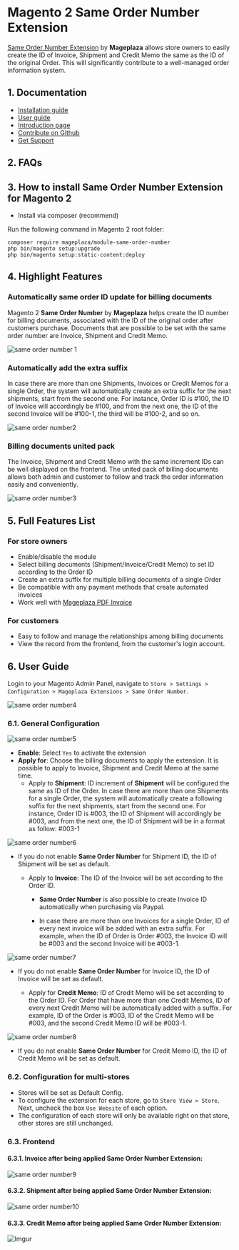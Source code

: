 # Magento 2 Same Order Number Extension

[Same Order Number Extension](https://www.mageplaza.com/magento-2-same-order-number/) by **Mageplaza** allows store owners to easily create the ID of Invoice, Shipment and Credit Memo the same as the ID of the original Order. This will significantly contribute to a well-managed order information system.

## 1. Documentation
- [Installation guide](https://www.mageplaza.com/install-magento-2-extension/)
- [User guide](https://docs.mageplaza.com/same-order-number/index.html)
- [Introduction page](http://www.mageplaza.com/magento-2-same-order-number/)
- [Contribute on Github](https://github.com/mageplaza/magento-2-same-order-number)
- [Get Support](https://github.com/mageplaza/magento-2-same-order-number/issues)

## 2. FAQs

## 3. How to install Same Order Number Extension for Magento 2

- Install via composer (recommend)

Run the following command in Magento 2 root folder:

```
composer require mageplaza/module-same-order-number
php bin/magento setup:upgrade
php bin/magento setup:static-content:deploy
```

## 4. Highlight Features

### Automatically same order ID update for billing documents

Magento 2 **Same Order Number** by **Mageplaza** helps create the ID number for billing documents, associated with the ID of the original order after customers purchase. Documents that are possible to be set with the same order number are Invoice, Shipment and Credit Memo.

![same order number 1](https://i.imgur.com/5B3YhmK.png)

### Automatically add the extra suffix

In case there are more than one Shipments, Invoices or Credit Memos for a single Order, the system will automatically create an extra suffix for the next shipments, start from the second one. For instance, Order ID is #100, the ID of Invoice will accordingly be #100, and from the next one, the ID of the second Invoice will be #100-1, the third will be #100-2, and so on.

![same order number2](https://i.imgur.com/UaKwdCd.png)

### Billing documents united pack

The Invoice, Shipment and Credit Memo with the same increment IDs can be well displayed on the frontend. The united pack of billing documents allows both admin and customer to follow and track the order information easily and conveniently.

![same order number3](https://i.imgur.com/1FOyZG1.png)

## 5. Full Features List

### For store owners

- Enable/disable the module
- Select billing documents (Shipment/Invoice/Credit Memo) to set ID according to the Order ID
- Create an extra suffix for multiple billing documents of a single Order
- Be compatible with any payment methods that create automated invoices
- Work well with [Mageplaza PDF Invoice](https://www.mageplaza.com/magento-2-pdf-invoice-extension/)

### For customers

- Easy to follow and manage the relationships among billing documents
- View the record from the frontend, from the customer's login account.

## 6. User Guide

Login to your Magento Admin Panel, navigate to `Store > Settings > Configuration > Mageplaza Extensions > Same Order Number`.

![same order number4](https://i.imgur.com/J3ypdvW.png)

### 6.1. General Configuration 

![same order number5](https://i.imgur.com/Aj5GAKj.png)

- **Enable**: Select `Yes` to activate the extension
- **Apply for**: Choose the billing documents to apply the extension. It is possible to apply to Invoice, Shipment and Credit Memo at the same time. 
  - Apply to **Shipment**: ID increment of **Shipment** will be configured the same as ID of the Order. In case there are more than one Shipments for a single Order, the system will automatically create a following suffix for the next shipments,  start from the second one. For instance, Order ID is #003, the ID of Shipment will accordingly be #003, and from the next one, the ID of Shipment will be in a format as follow: #003-1

![same order number6](https://i.imgur.com/Zrn0m0L.png)

- If you do not enable **Same Order Number** for Shipment ID, the ID of Shipment will be set as default.
    
  - Apply to **Invoice**: The ID of the Invoice will be set according to the Order ID.
  
    - **Same Order Number** is also possible to create Invoice ID automatically when purchasing via Paypal.
    
    - In case there are more than one Invoices for a single Order, ID of every next invoice will be added with an extra suffix. For example, when the ID of Order is Order #003, the Invoice ID will be #003 and the second Invoice will be #003-1.

![same order number7](https://i.imgur.com/nrlWXgJ.png)

- If you do not enable **Same Order Number** for Invoice ID, the ID of Invoice will be set as default.

  - Apply for **Credit Memo**: ID of Credit Memo will be set according to the Order ID. For Order that have more than one Credit Memos, ID of every next Credit Memo will be automatically added with a suffix. For example, ID of the Order is #003, ID of the Credit Memo will be #003, and the second Credit Memo ID will be #003-1.

![same order number8](https://i.imgur.com/6NCxY5U.png)

- If you do not enable **Same Order Number** for Credit Memo ID, the ID of Credit Memo will be set as default.
    
### 6.2. Configuration for multi-stores 

- Stores will be set as Default Config.
- To configure the extension for each store, go to `Store View > Store`. Next, uncheck the box `Use Website` of each option.
- The configuration of each store will only be available right on that store, other stores are still unchanged.

### 6.3. Frontend

#### 6.3.1. Invoice after being applied Same Order Number Extension:

![same order number9](https://i.imgur.com/cvnU6NW.png)

#### 6.3.2. Shipment after being applied Same Order Number Extension:

![same order number10](https://i.imgur.com/m08y5B8.png)

#### 6.3.3. Credit Memo after being applied Same Order Number Extension:

![Imgur](https://i.imgur.com/UWNA6OS.png)




